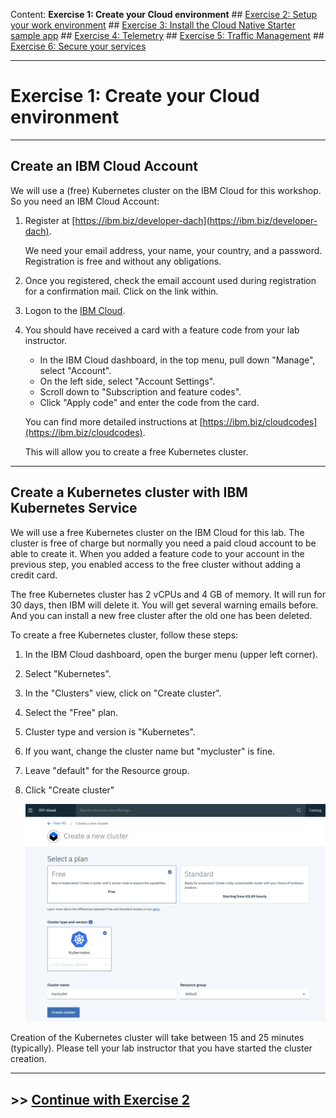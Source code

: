 Content:
**Exercise 1: Create your Cloud environment** ##
[Exercise 2: Setup your work environment](exercise2.md) ##
[Exercise 3: Install the Cloud Native Starter sample app](exercise3.md) ##
[Exercise 4: Telemetry](exercise4.md) ##
[Exercise 5: Traffic Management](exercise5.md) ##
[Exercise 6: Secure your services](exercise6.md)

---

# Exercise 1: Create your Cloud environment

---

## Create an IBM Cloud Account

We will use a (free) Kubernetes cluster on the IBM Cloud for this workshop. So you need an IBM Cloud Account:

1. Register at [https://ibm.biz/developer-dach](https://ibm.biz/developer-dach).

    We need your email address, your name, your country, and a password. Registration is free and without any obligations.

1. Once you registered, check the email account used during registration for a confirmation mail. Click on the link within.

1. Logon to the [IBM Cloud](https://cloud.ibm.com).

1. You should have received a card with a feature code from your lab instructor. 
    - In the IBM Cloud dashboard, in the top menu, pull down "Manage", select "Account".
    - On the left side, select "Account Settings".
    - Scroll down to "Subscription and feature codes".
    - Click "Apply code" and enter the code from the card.

    You can find more detailed instructions at [https://ibm.biz/cloudcodes](https://ibm.biz/cloudcodes).

    This will allow you to create a free Kubernetes cluster.

---

## Create a Kubernetes cluster with IBM Kubernetes Service

We will use a free Kubernetes cluster on the IBM Cloud for this lab. The cluster is free of charge but normally you need a paid cloud account to be able to create it. When you added a feature code to your account in the previous step, you enabled access to the free cluster without adding a credit card.

The free Kubernetes cluster has 2 vCPUs and 4 GB of memory. It will run for 30 days, then IBM will delete it. You will get several warning emails before. And you can install a new free cluster after the old one has been deleted.

To create a free Kubernetes cluster, follow these steps:

1. In the IBM Cloud dashboard, open the burger menu (upper left corner).

1. Select "Kubernetes".

1. In the "Clusters" view, click on "Create cluster".

1. Select the "Free" plan.

1. Cluster type and version is "Kubernetes".

1. If you want, change the cluster name but "mycluster" is fine.

1. Leave "default" for the Resource group.

1. Click "Create cluster"

   ![create cluster](../images/create_cluster.png)


Creation of the Kubernetes cluster will take between 15 and 25 minutes (typically). Please tell your lab instructor that you have started the cluster creation.

---

## >> [Continue with Exercise 2](exercise2.md)